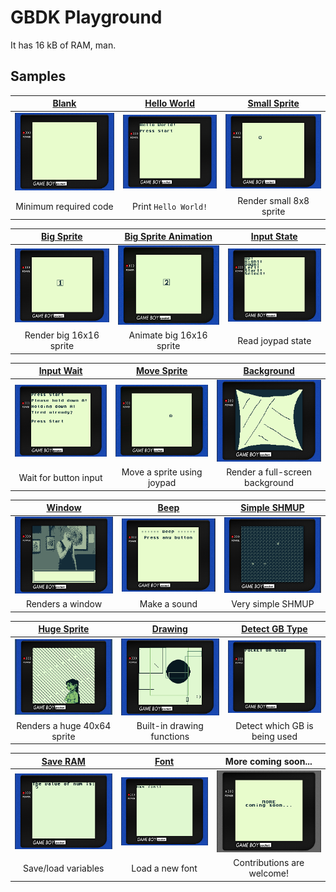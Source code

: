 # GBDK Playground

It has 16 kB of RAM, man.

## Samples
| [Blank](blank)            | [Hello World](hello_world)      | [Small Sprite](small_sprite)     |
|:-------------------------:|:-------------------------------:|:--------------------------------:|
| ![](blank/screenshot.png) | ![](hello_world/screenshot.png) | ![](small_sprite/screenshot.png) |
| Minimum required code     | Print `Hello World!`            | Render small 8x8 sprite          |

| [Big Sprite](big_sprite)       | [Big Sprite Animation](big_sprite_animation) | [Input State](input_state)      |
|:------------------------------:|:--------------------------------------------:|:-------------------------------:|
| ![](big_sprite/screenshot.png) | ![](big_sprite_animation/screenshot.gif)     | ![](input_state/screenshot.png) |
| Render big 16x16 sprite        | Animate big 16x16 sprite                     | Read joypad state               |

| [Input Wait](input_wait)       | [Move Sprite](move_sprite)      | [Background](background)        |
|:------------------------------:|:-------------------------------:|:-------------------------------:|
| ![](input_wait/screenshot.png) | ![](move_sprite/screenshot.gif) | ![](background/screenshot.png)  |
| Wait for button input          | Move a sprite using joypad      | Render a full-screen background |

| [Window](window)           | [Beep](beep)             | [Simple SHMUP](simple_shmup)     | 
|:--------------------------:|:------------------------:|:--------------------------------:|
| ![](window/screenshot.png) | ![](beep/screenshot.png) | ![](simple_shmup/screenshot.png) | 
| Renders a window           | Make a sound             | Very simple SHMUP                | 

| [Huge Sprite](huge_sprite)      | [Drawing](drawing)              | [Detect GB Type](detect_gb)        |
|:-------------------------------:|:-------------------------------:|:----------------------------------:|
| ![](huge_sprite/screenshot.png) | ![](drawing/screenshot.png)     | ![](detect_gb/screenshot.png)      |
| Renders a huge 40x64 sprite     | Built-in drawing functions      | Detect which GB is being used      |

| [Save RAM](save_ram)            | [Font](font)                    | More coming soon...                |
|:-------------------------------:|:-------------------------------:|:----------------------------------:|
| ![](save_ram/screenshot.png)    | ![](font/screenshot.png)        | ![](docs/res/more_coming_soon.png) |
| Save/load variables             | Load a new font                 | Contributions are welcome!         |
